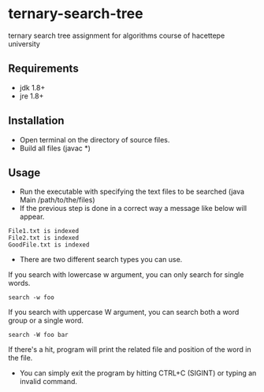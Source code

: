 # ternary-search-tree
ternary search tree assignment for algorithms course of hacettepe university

## Requirements
* jdk 1.8+
* jre 1.8+

## Installation
* Open terminal on the directory of source files.
* Build all files (javac *)

## Usage
* Run the executable with specifying the text files to be searched (java Main /path/to/the/files)
* If the previous step is done in a correct way a message like below will appear.

```
File1.txt is indexed
File2.txt is indexed
GoodFile.txt is indexed
```

* There are two different search types you can use.

If you search with lowercase w argument, you can only search for single words.

```
search -w foo
```

If you search with uppercase W argument, you can search both a word group or a single word.

```
search -W foo bar
```

If there's a hit, program will print the related file and position of the word in the file.

* You can simply exit the program by hitting CTRL+C (SIGINT) or typing an invalid command.

